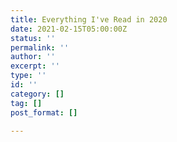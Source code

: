 ```yaml
---
title: Everything I've Read in 2020
date: 2021-02-15T05:00:00Z
status: ''
permalink: ''
author: ''
excerpt: ''
type: ''
id: ''
category: []
tag: []
post_format: []

---
```

